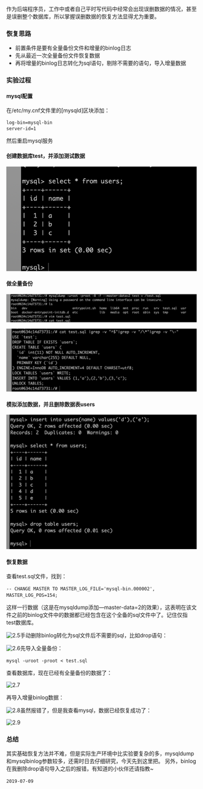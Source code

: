 作为后端程序员，工作中或者自己平时写代码中经常会出现误删数据的情况，甚至是误删整个数据库，所以掌握误删数据的恢复方法显得尤为重要。

### 恢复思路

* 前置条件是要有全量备份文件和增量的binlog日志
* 先从最近一次全量备份文件恢复数据
* 再将增量的binlog日志转化为sql语句，剔除不需要的语句，导入增量数据

###  实验过程

#### mysql配置

在/etc/my.cnf文件里的[mysqld]区块添加：

```
log-bin=mysql-bin
server-id=1
```

然后重启mysql服务

#### 创建数据库test，并添加测试数据

![2.1](images/2.1.png)

#### 做全量备份

![2.2](images/2.2.png)

![2.3](images/2.3.png)

#### 模拟添加数据，并且删除数据表users

![2.4](images/2.4.png)

#### 恢复数据

查看test.sql文件，找到：

```-- CHANGE MASTER TO MASTER_LOG_FILE='mysql-bin.000002', MASTER_LOG_POS=154;```

这样一行数据（这是在mysqldump添加—master-data=2的效果），这表明在该文件之前的binlog文件中的数据都已经包含在这个全备的sql文件中了。记住仅指test数据库。





![2.5](images/2.5.png)手动删除binlog转化为sql文件后不需要的sql，比如drop语句：



![2.6](images/2.6.png)先导入全量备份：

```mysql -uroot -proot < test.sql```

查看数据库，现在已经有全量备份的数据了：

![2.7](images/2.7.png)

再导入增量binlog数据：

![2.8](images/2.8.png)虽然报错了，但是我查看mysql，数据已经恢复成功了：

![2.9](images/2.9.png)

### 总结

其实基础恢复方法并不难，但是实际生产环境中比实验要复杂的多，mysqldump和mysqlbinlog参数较多，还需时日去仔细研究，今天先到这里把。
另外，binlog在我删除drop语句导入之后的报错，有知道的小伙伴还请指教~

```2019-07-09```
